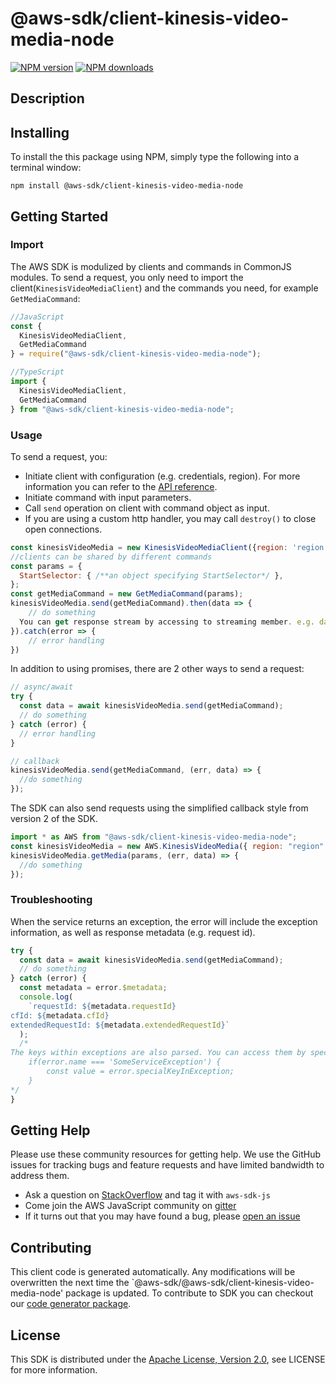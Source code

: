 # @aws-sdk/client-kinesis-video-media-node

[![NPM version](https://img.shields.io/npm/v/@aws-sdk/client-kinesis-video-media-node/preview.svg)](https://www.npmjs.com/package/@aws-sdk/client-kinesis-video-media-node)
[![NPM downloads](https://img.shields.io/npm/dm/@aws-sdk/client-kinesis-video-media-node.svg)](https://www.npmjs.com/package/@aws-sdk/client-kinesis-video-media-node)

## Description

<p/>

## Installing

To install the this package using NPM, simply type the following into a terminal window:

```
npm install @aws-sdk/client-kinesis-video-media-node
```

## Getting Started

### Import

The AWS SDK is modulized by clients and commands in CommonJS modules. To send a request, you only need to import the client(`KinesisVideoMediaClient`) and the commands you need, for example `GetMediaCommand`:

```javascript
//JavaScript
const {
  KinesisVideoMediaClient,
  GetMediaCommand
} = require("@aws-sdk/client-kinesis-video-media-node");
```

```javascript
//TypeScript
import {
  KinesisVideoMediaClient,
  GetMediaCommand
} from "@aws-sdk/client-kinesis-video-media-node";
```

### Usage

To send a request, you:

- Initiate client with configuration (e.g. credentials, region). For more information you can refer to the [API reference][].
- Initiate command with input parameters.
- Call `send` operation on client with command object as input.
- If you are using a custom http handler, you may call `destroy()` to close open connections.

```javascript
const kinesisVideoMedia = new KinesisVideoMediaClient({region: 'region'});
//clients can be shared by different commands
const params = {
  StartSelector: { /**an object specifying StartSelector*/ },
};
const getMediaCommand = new GetMediaCommand(params);
kinesisVideoMedia.send(getMediaCommand).then(data => {
    // do something
  You can get response stream by accessing to streaming member. e.g. data.Payload.pipe(/* some writable stream */)
}).catch(error => {
    // error handling
})
```

In addition to using promises, there are 2 other ways to send a request:

```javascript
// async/await
try {
  const data = await kinesisVideoMedia.send(getMediaCommand);
  // do something
} catch (error) {
  // error handling
}
```

```javascript
// callback
kinesisVideoMedia.send(getMediaCommand, (err, data) => {
  //do something
});
```

The SDK can also send requests using the simplified callback style from version 2 of the SDK.

```javascript
import * as AWS from "@aws-sdk/client-kinesis-video-media-node";
const kinesisVideoMedia = new AWS.KinesisVideoMedia({ region: "region" });
kinesisVideoMedia.getMedia(params, (err, data) => {
  //do something
});
```

### Troubleshooting

When the service returns an exception, the error will include the exception information, as well as response metadata (e.g. request id).

```javascript
try {
  const data = await kinesisVideoMedia.send(getMediaCommand);
  // do something
} catch (error) {
  const metadata = error.$metadata;
  console.log(
    `requestId: ${metadata.requestId}
cfId: ${metadata.cfId}
extendedRequestId: ${metadata.extendedRequestId}`
  );
  /*
The keys within exceptions are also parsed. You can access them by specifying exception names:
    if(error.name === 'SomeServiceException') {
        const value = error.specialKeyInException;
    }
*/
}
```

## Getting Help

Please use these community resources for getting help. We use the GitHub issues for tracking bugs and feature requests and have limited bandwidth to address them.

- Ask a question on [StackOverflow](https://stackoverflow.com/questions/tagged/aws-sdk-js) and tag it with `aws-sdk-js`
- Come join the AWS JavaScript community on [gitter](https://gitter.im/aws/aws-sdk-js-v3)
- If it turns out that you may have found a bug, please [open an issue](https://github.com/aws/aws-sdk-js-v3/issues)

## Contributing

This client code is generated automatically. Any modifications will be overwritten the next time the `@aws-sdk/@aws-sdk/client-kinesis-video-media-node' package is updated. To contribute to SDK you can checkout our [code generator package][].

## License

This SDK is distributed under the
[Apache License, Version 2.0](http://www.apache.org/licenses/LICENSE-2.0),
see LICENSE for more information.

[code generator package]: https://github.com/aws/aws-sdk-js-v3/tree/master/packages/service-types-generator
[api reference]: https://docs.aws.amazon.com/AWSJavaScriptSDK/latest/
